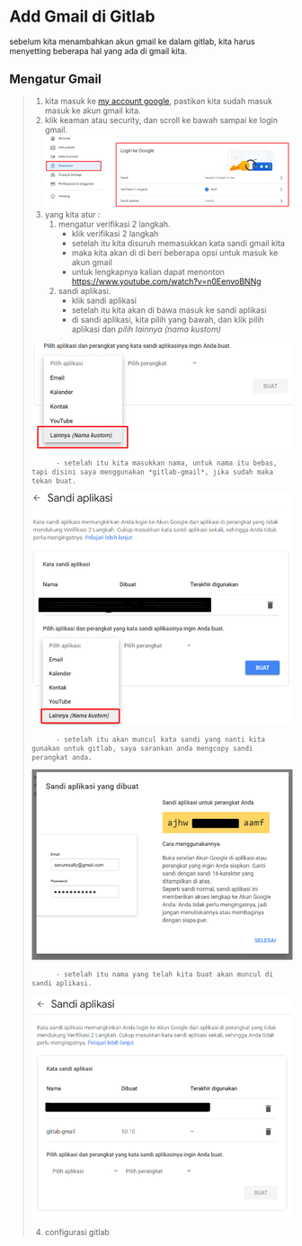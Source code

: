 # Add Gmail di Gitlab

sebelum kita menambahkan akun gmail ke dalam gitlab, kita harus menyetting beberapa hal yang ada di gmail kita.

## Mengatur Gmail

>1. kita masuk ke [my account google], pastikan kita sudah masuk masuk ke akun gmail kita.
>2. klik keaman atau security, dan scroll ke bawah sampai ke login gmail.
>![01]
>3. yang kita atur :
>       1. mengatur verifikasi 2 langkah.
>           - klik verifikasi 2 langkah
>           - setelah itu kita disuruh memasukkan kata sandi gmail kita
>           - maka kita akan di di beri beberapa opsi untuk masuk ke akun gmail
>           - untuk lengkapnya kalian dapat menonton <https://www.youtube.com/watch?v=n0EenvoBNNg>
>       2. sandi aplikasi.
>           - klik sandi aplikasi
>           - setelah itu kita akan di bawa masuk ke sandi aplikasi
>           - di sandi aplikasi, kita pilih yang bawah, dan klik pilih aplikasi dan *pilih lainnya (nama kustom)*
>
> ![03](/assets/img/03.png)
>
>           - setelah itu kita masukkan nama, untuk nama itu bebas, tapi disini saya menggunakan *gitlab-gmail*, jika sudah maka tekan buat.
>
> ![05](/assets/img/05.png)
>
>           - setelah itu akan muncul kata sandi yang nanti kita gunakan untuk gitlab, saya sarankan anda mengcopy sandi perangkat anda.
>
>![07](/assets/img/07.png)
>
>           - setelah itu nama yang telah kita buat akan muncul di sandi aplikasi.
>![08](/assets/img/08.png)
>
> 4. configurasi gitlab
>

<!-- link -->
[my account google]: <https://myaccount.google.com/>
[01]: </assets/img/01.png>
